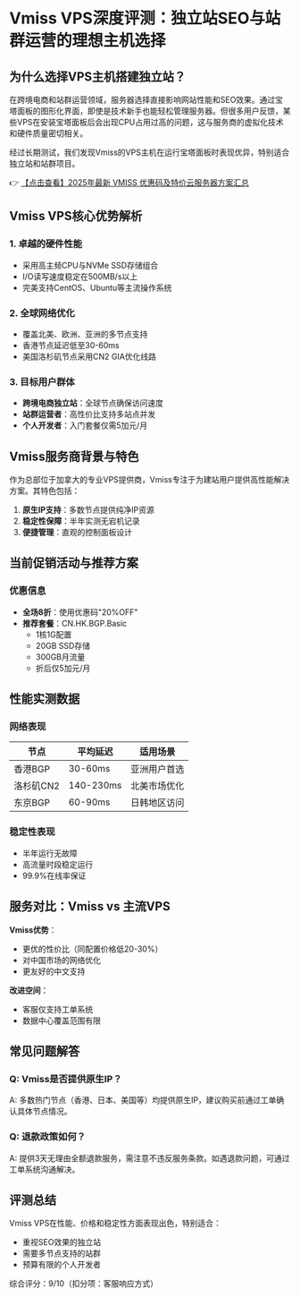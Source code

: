 # Vmiss VPS深度评测：独立站SEO与站群运营的理想主机选择

## 为什么选择VPS主机搭建独立站？

在跨境电商和站群运营领域，服务器选择直接影响网站性能和SEO效果。通过宝塔面板的图形化界面，即使是技术新手也能轻松管理服务器。但很多用户反馈，某些VPS在安装宝塔面板后会出现CPU占用过高的问题，这与服务商的虚拟化技术和硬件质量密切相关。

经过长期测试，我们发现Vmiss的VPS主机在运行宝塔面板时表现优异，特别适合独立站和站群项目。

👉 [【点击查看】2025年最新 VMISS 优惠码及特价云服务器方案汇总](https://bit.ly/Vmiss)

## Vmiss VPS核心优势解析

### 1. 卓越的硬件性能
- 采用高主频CPU与NVMe SSD存储组合
- I/O读写速度稳定在500MB/s以上
- 完美支持CentOS、Ubuntu等主流操作系统

### 2. 全球网络优化
- 覆盖北美、欧洲、亚洲的多节点支持
- 香港节点延迟低至30-60ms
- 美国洛杉矶节点采用CN2 GIA优化线路

### 3. 目标用户群体
- **跨境电商独立站**：全球节点确保访问速度
- **站群运营者**：高性价比支持多站点并发
- **个人开发者**：入门套餐仅需5加元/月

## Vmiss服务商背景与特色

作为总部位于加拿大的专业VPS提供商，Vmiss专注于为建站用户提供高性能解决方案。其特色包括：

1. **原生IP支持**：多数节点提供纯净IP资源
2. **稳定性保障**：半年实测无宕机记录
3. **便捷管理**：直观的控制面板设计

## 当前促销活动与推荐方案

### 优惠信息
- **全场8折**：使用优惠码"20%OFF"
- **推荐套餐**：CN.HK.BGP.Basic
  - 1核1G配置
  - 20GB SSD存储
  - 300GB月流量
  - 折后仅5加元/月

## 性能实测数据

### 网络表现
| 节点        | 平均延迟 | 适用场景         |
|-------------|----------|------------------|
| 香港BGP     | 30-60ms  | 亚洲用户首选     |
| 洛杉矶CN2   | 140-230ms| 北美市场优化     |
| 东京BGP     | 60-90ms  | 日韩地区访问     |

### 稳定性表现
- 半年运行无故障
- 高流量时段稳定运行
- 99.9%在线率保证

## 服务对比：Vmiss vs 主流VPS

**Vmiss优势**：
- 更优的性价比（同配置价格低20-30%）
- 对中国市场的网络优化
- 更友好的中文支持

**改进空间**：
- 客服仅支持工单系统
- 数据中心覆盖范围有限

## 常见问题解答

### Q: Vmiss是否提供原生IP？
A: 多数热门节点（香港、日本、美国等）均提供原生IP，建议购买前通过工单确认具体节点情况。

### Q: 退款政策如何？
A: 提供3天无理由全额退款服务，需注意不违反服务条款。如遇退款问题，可通过工单系统沟通解决。

## 评测总结

Vmiss VPS在性能、价格和稳定性方面表现出色，特别适合：
- 重视SEO效果的独立站
- 需要多节点支持的站群
- 预算有限的个人开发者

综合评分：9/10（扣分项：客服响应方式）